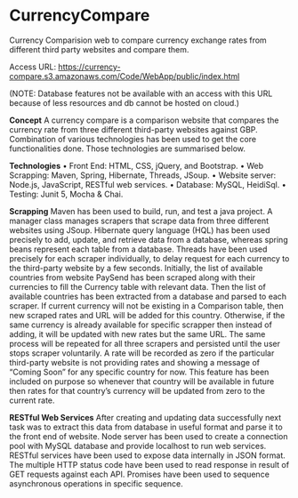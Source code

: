 # CurrencyCompare
Currency Comparision web to compare currency exchange rates from different third party websites and compare them.

Access URL: https://currency-compare.s3.amazonaws.com/Code/WebApp/public/index.html

(NOTE: Database features not be available with an access with this URL because of less resources and db cannot be hosted on cloud.)

**Concept**
   A currency compare is a comparison website that compares the currency rate from three different third-party websites against GBP. Combination of various technologies has been      used to get the core functionalities done. Those technologies are summarised below.
   
**Technologies**
   •	Front End: HTML, CSS, jQuery, and Bootstrap.
   •	Web Scrapping: Maven, Spring, Hibernate, Threads, JSoup.
   •	Website server: Node.js, JavaScript, RESTful web services.
   •	Database: MySQL, HeidiSql.
   •	Testing: Junit 5, Mocha & Chai. 
   
 **Scrapping**
   Maven has been used to build, run, and test a java project. A manager class manages scrapers that scrape data from three different websites using JSoup. Hibernate query          language (HQL) has been used precisely to add, update, and retrieve data from a database, whereas spring beans represent each table from a database.  Threads have been used      precisely for each scraper individually, to delay request for each currency to the third-party website by a few seconds.
   Initially, the list of available countries from website PaySend has been scraped along with their currencies to fill the Currency table with relevant data. Then the list of      available countries has been extracted from a database and parsed to each scraper. If current currency will not be existing in a Comparison table, then new scraped rates and    URL will be added for this country. Otherwise, if the same currency is already available for specific scrapper then instead of adding, it will be updated with new rates but      the same URL. The same process will be repeated for all three scrapers and persisted until the user stops scraper voluntarily.
   A rate will be recorded as zero if the particular third-party website is not providing rates and showing a message of “Coming Soon” for any specific country for now. This        feature has been included on purpose so whenever that country will be available in future then rates for that country’s currency will be updated from zero to the current          rate. 
   
 **RESTful Web Services**
   After creating and updating data successfully next task was to extract this data from database in useful format and parse it to the front end of website. Node server has been    used to create a connection pool with MySQL database and provide localhost to run web services. RESTful services have been used to expose data internally in JSON format. The    multiple HTTP status code have been used to read response in result of GET requests against each API. Promises have been used to sequence asynchronous operations in specific    sequence.

